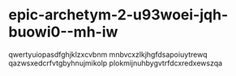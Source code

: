 # epic-archetym-2-u93woei-jqh-buowi0--mh-iw
qwertyuiopasdfghjklzxcvbnm mnbvcxzlkjhgfdsapoiuytrewq qazwsxedcrfvtgbyhnujmikolp plokmijnuhbygvtrfdcxredxewszqa
